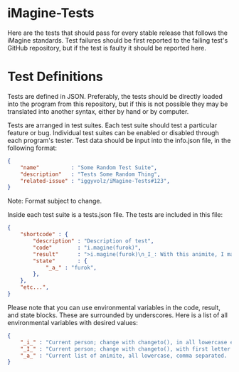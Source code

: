 iMagine-Tests
=============

Here are the tests that should pass for every stable release that follows the iMagine standards.  Test failures should be first reported to the failing test's GitHub repository, but if the test is faulty it should be reported here.

Test Definitions
================
Tests are defined in JSON.  Preferably, the tests should be directly loaded into the program from this repository, but if this is not possible they may be translated into another syntax, either by hand or by computer.

Tests are arranged in test suites.  Each test suite should test a particular feature or bug.  Individual test suites can be enabled or disabled through each program's tester.  Test data should be input into the info.json file, in the following format:
```json
{
    "name"          : "Some Random Test Suite",
    "description"   : "Tests Some Random Thing",
    "related-issue" : "iggyvolz/iMagine-Tests#123",
}
```
Note: Format subject to change.

Inside each test suite is a tests.json file.  The tests are included in this file:
```json
{
    "shortcode" : {
        "description" : "Description of test",
        "code"        : "i.magine(furok)",
        "result"      : ">i.magine(furok)\n_I_: With this animite, I magine Furok!\nFurok:Let the fur fly!",
        "state"       : {
            "_a_" : "furok",
        },
    },
    "etc...",
}
```
Please note that you can use environmental variables in the code, result, and state blocks.  These are surrounded by underscores.  Here is a list of all environmental variables with desired values:
```json
{
    "_i_" : "Current person; change with changeto(), in all lowercase e.g. tony",
    "_I_" : "Current person; change with changeto(), with first letter uppercase e.g. Tony",
    "_a_" : "Current list of animite, all lowercase, comma separated.  No comma after last animite.",
}
```






